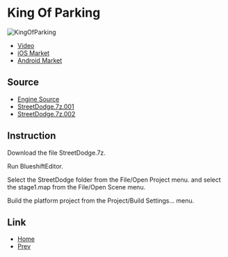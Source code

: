 
# King Of Parking

![KingOfParking](KingOfParking.PNG)
* [Video](https://www.youtube.com/watch?v=qJ8jgXvVZZo)
* [iOS Market](https://itunes.apple.com/kr/app/%ED%82%B9%EC%98%A4%EB%B8%8C%ED%8C%8C%ED%82%B9/id1438588245?mt=8)
* [Android Market](https://play.google.com/store/apps/details?id=com.polygontek.tkop)

## Source

* [Engine Source](https://github.com/PolygonTek/BlueshiftEngine/releases/tag/v0.5.0)
* [StreetDodge.7z.001](https://github.com/PolygonTek/BlueshiftDocument/raw/master/StreetDodge/StreetDodge.7z.001)
* [StreetDodge.7z.002](https://github.com/PolygonTek/BlueshiftDocument/raw/master/StreetDodge/StreetDodge.7z.002)

## Instruction

Download the file StreetDodge.7z.

Run BlueshiftEditor.

Select the StreetDodge folder from the File/Open Project menu.
and select the stage1.map from the File/Open Scene menu.

Build the platform project from the Project/Build Settings... menu.

## Link

* [Home](../README.md)
* [Prev](../ShootingManiac/ShootingManiac.md)

